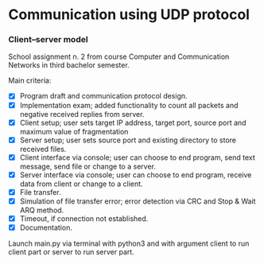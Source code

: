# Communication using UDP protocol
### Client–server model
School assignment n. 2 from course Computer and Communication Networks in third bachelor semester.

Main criteria:   
- [x] Program draft and communication protocol design.
- [x] Implementation exam; added functionality to count all packets and negative received replies from server. 
- [x] Client setup; user sets target IP address, target port, source port and maximum value of fragmentation 
- [x] Server setup; user sets source port and existing directory to store received files. 
- [x] Client interface via console; user can choose to end program, send text message, send file or change to a server.
- [x] Server interface via console; user can choose to end program, receive data from client or change to a client.
- [x] File transfer. 
- [x] Simulation of file transfer error; error detection via CRC and Stop & Wait ARQ method.
- [x] Timeout, if connection not established.
- [x] Documentation.

Launch main.py via terminal with python3 and with argument client to run client part or server to run server part.
